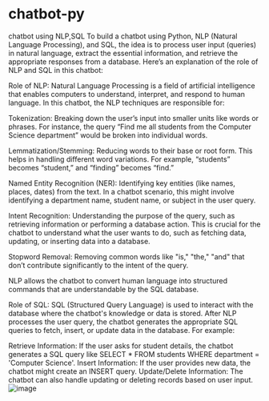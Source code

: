 # chatbot-py
chatbot using NLP,SQL
To build a chatbot using Python, NLP (Natural Language Processing), and SQL, the idea is to process user input (queries) in natural language, extract the essential information, and retrieve the appropriate responses from a database. Here’s an explanation of the role of NLP and SQL in this chatbot:

Role of NLP:
Natural Language Processing is a field of artificial intelligence that enables computers to understand, interpret, and respond to human language. In this chatbot, the NLP techniques are responsible for:

Tokenization: Breaking down the user’s input into smaller units like words or phrases. For instance, the query “Find me all students from the Computer Science department” would be broken into individual words.

Lemmatization/Stemming: Reducing words to their base or root form. This helps in handling different word variations. For example, “students” becomes “student,” and “finding” becomes “find.”

Named Entity Recognition (NER): Identifying key entities (like names, places, dates) from the text. In a chatbot scenario, this might involve identifying a department name, student name, or subject in the user query.

Intent Recognition: Understanding the purpose of the query, such as retrieving information or performing a database action. This is crucial for the chatbot to understand what the user wants to do, such as fetching data, updating, or inserting data into a database.

Stopword Removal: Removing common words like "is," "the," "and" that don’t contribute significantly to the intent of the query.

NLP allows the chatbot to convert human language into structured commands that are understandable by the SQL database.

Role of SQL:
SQL (Structured Query Language) is used to interact with the database where the chatbot's knowledge or data is stored. After NLP processes the user query, the chatbot generates the appropriate SQL queries to fetch, insert, or update data in the database. For example:

Retrieve Information: If the user asks for student details, the chatbot generates a SQL query like SELECT * FROM students WHERE department = 'Computer Science'.
Insert Information: If the user provides new data, the chatbot might create an INSERT query.
Update/Delete Information: The chatbot can also handle updating or deleting records based on user input.![image](https://github.com/user-attachments/assets/0fe21ab3-e68f-421c-99be-8578e4ea8c69)

